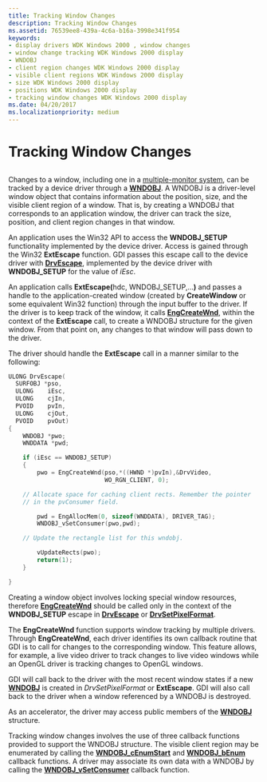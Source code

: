 ```yaml
---
title: Tracking Window Changes
description: Tracking Window Changes
ms.assetid: 76539ee8-439a-4c6a-b16a-3998e341f954
keywords:
- display drivers WDK Windows 2000 , window changes
- window change tracking WDK Windows 2000 display
- WNDOBJ
- client region changes WDK Windows 2000 display
- visible client regions WDK Windows 2000 display
- size WDK Windows 2000 display
- positions WDK Windows 2000 display
- tracking window changes WDK Windows 2000 display
ms.date: 04/20/2017
ms.localizationpriority: medium
---
```


# Tracking Window Changes


## <span id="ddk_tracking_window_changes_gg"></span><span id="DDK_TRACKING_WINDOW_CHANGES_GG"></span>


Changes to a window, including one in a [multiple-monitor system](multiple-monitor-support-in-the-display-driver.md), can be tracked by a device driver through a [**WNDOBJ**](/windows/win32/api/winddi/ns-winddi-wndobj). A WNDOBJ is a driver-level window object that contains information about the position, size, and the visible client region of a window. That is, by creating a WNDOBJ that corresponds to an application window, the driver can track the size, position, and client region changes in that window.

An application uses the Win32 API to access the **WNDOBJ\_SETUP** functionality implemented by the device driver. Access is gained through the Win32 **ExtEscape** function. GDI passes this escape call to the device driver with [**DrvEscape**](/windows/win32/api/winddi/nf-winddi-drvescape), implemented by the device driver with **WNDOBJ\_SETUP** for the value of *iEsc*.

An application calls <strong>ExtEscape(</strong>hdc, WNDOBJ\_SETUP,...**)** and passes a handle to the application-created window (created by **CreateWindow** or some equivalent Win32 function) through the input buffer to the driver. If the driver is to keep track of the window, it calls [**EngCreateWnd**](/windows/win32/api/winddi/nf-winddi-engcreatewnd), within the context of the **ExtEscape** call, to create a WNDOBJ structure for the given window. From that point on, any changes to that window will pass down to the driver.

The driver should handle the **ExtEscape** call in a manner similar to the following:

```cpp
ULONG DrvEscape(
  SURFOBJ *pso,
  ULONG    iEsc,
  ULONG    cjIn,
  PVOID    pvIn,
  ULONG    cjOut,
  PVOID    pvOut)
{
    WNDOBJ *pwo;
    WNDDATA *pwd;

    if (iEsc == WNDOBJ_SETUP)
    {
        pwo = EngCreateWnd(pso,*((HWND *)pvIn),&DrvVideo,
                           WO_RGN_CLIENT, 0);

    // Allocate space for caching client rects. Remember the pointer
    // in the pvConsumer field.

        pwd = EngAllocMem(0, sizeof(WNDDATA), DRIVER_TAG);
        WNDOBJ_vSetConsumer(pwo,pwd);

    // Update the rectangle list for this wndobj.

        vUpdateRects(pwo);
        return(1);
    }

}
```

Creating a window object involves locking special window resources, therefore [**EngCreateWnd**](/windows/win32/api/winddi/nf-winddi-engcreatewnd) should be called only in the context of the **WNDOBJ\_SETUP** escape in [**DrvEscape**](/windows/win32/api/winddi/nf-winddi-drvescape) or [**DrvSetPixelFormat**](/windows/win32/api/winddi/nf-winddi-drvsetpixelformat).

The **EngCreateWnd** function supports window tracking by multiple drivers. Through **EngCreateWnd**, each driver identifies its own callback routine that GDI is to call for changes to the corresponding window. This feature allows, for example, a live video driver to track changes to live video windows while an OpenGL driver is tracking changes to OpenGL windows.

GDI will call back to the driver with the most recent window states if a new [**WNDOBJ**](/windows/win32/api/winddi/ns-winddi-wndobj) is created in *DrvSetPixelFormat* or **ExtEscape**. GDI will also call back to the driver when a window referenced by a WNDOBJ is destroyed.

As an accelerator, the driver may access public members of the [**WNDOBJ**](/windows/win32/api/winddi/ns-winddi-wndobj) structure.

Tracking window changes involves the use of three callback functions provided to support the WNDOBJ structure. The visible client region may be enumerated by calling the [**WNDOBJ\_cEnumStart**](/windows/win32/api/winddi/nf-winddi-wndobj_cenumstart) and [**WNDOBJ\_bEnum**](/windows/win32/api/winddi/nf-winddi-wndobj_benum) callback functions. A driver may associate its own data with a WNDOBJ by calling the [**WNDOBJ\_vSetConsumer**](/windows/win32/api/winddi/nf-winddi-wndobj_vsetconsumer) callback function.